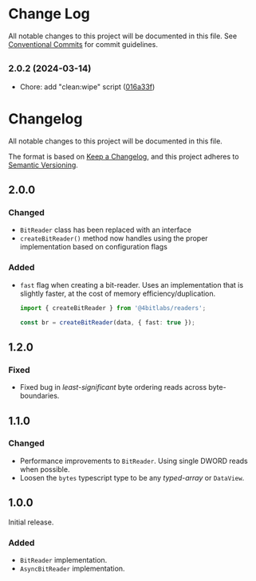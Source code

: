 # Change Log

All notable changes to this project will be documented in this file.
See [Conventional Commits](https://conventionalcommits.org) for commit guidelines.

## <small>2.0.2 (2024-03-14)</small>

- Chore: add "clean:wipe" script ([016a33f](https://github.com/32bitkid/sci.js/commit/016a33f))

# Changelog

All notable changes to this project will be documented in this file.

The format is based on [Keep a Changelog](https://keepachangelog.com/en/1.0.0/),
and this project adheres to [Semantic Versioning](https://semver.org/spec/v2.0.0.html).

## 2.0.0

### Changed

- `BitReader` class has been replaced with an interface
- `createBitReader()` method now handles using the proper implementation based on configuration flags

### Added

- `fast` flag when creating a bit-reader. Uses an implementation that is slightly faster, at the cost of memory
  efficiency/duplication.

  ```ts
  import { createBitReader } from '@4bitlabs/readers';

  const br = createBitReader(data, { fast: true });
  ```

## 1.2.0

### Fixed

- Fixed bug in _least-significant_ byte ordering reads across byte-boundaries.

## 1.1.0

### Changed

- Performance improvements to `BitReader`. Using single DWORD reads when possible.
- Loosen the `bytes` typescript type to be any _typed-array_ or `DataView`.

## 1.0.0

Initial release.

### Added

- `BitReader` implementation.
- `AsyncBitReader` implementation.
